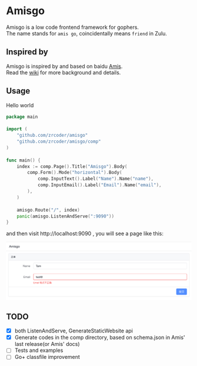 # Amisgo

Amisgo is a low code frontend framework for gophers.  
The name stands for `amis go`, coincidentally means `friend` in Zulu.

## Inspired by

Amisgo is inspired by and based on baidu [Amis](https://aisuda.bce.baidu.com/amis).  
Read the [wiki](https://github.com/zrcoder/amisgo/wiki) for more background and details.

## Usage

Hello world

```go
package main

import (
	"github.com/zrcoder/amisgo"
	"github.com/zrcoder/amisgo/comp"
)

func main() {
	index := comp.Page().Title("Amisgo").Body(
		comp.Form().Mode("horizontal").Body(
			comp.InputText().Label("Name").Name("name"),
			comp.InputEmail().Label("Email").Name("email"),
		),
	)

	amisgo.Route("/", index)
	panic(amisgo.ListenAndServe(":9090"))
}
```

and then visit http://localhost:9090 , you will see a page like this:

![hello-amis](./hello-amis.png)

## TODO

- [x] both ListenAndServe, GenerateStaticWebsite api
- [x] Generate codes in the comp directory, based on schema.json in Amis' last release(or Amis' docs)
- [ ] Tests and examples
- [ ] Go+ classfile improvement

